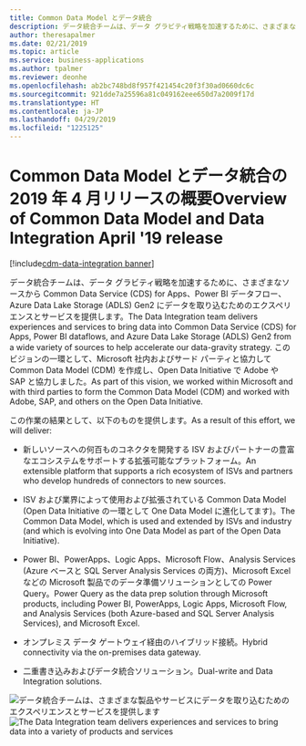 ```yaml
---
title: Common Data Model とデータ統合
description: データ統合チームは、データ グラビティ戦略を加速するために、さまざまなソースから CDS、Power BI データフロー、ADLS Gen2 にデータを取り込むためのエクスペリエンスとサービスを提供します。
author: theresapalmer
ms.date: 02/21/2019
ms.topic: article
ms.service: business-applications
ms.author: tpalmer
ms.reviewer: deonhe
ms.openlocfilehash: ab2bc748bd8f957f421454c20f3f30ad0660dc6c
ms.sourcegitcommit: 921dde7a25596a81c049162eee650d7a2009f17d
ms.translationtype: HT
ms.contentlocale: ja-JP
ms.lasthandoff: 04/29/2019
ms.locfileid: "1225125"
---
```

# <a name="overview-of-common-data-model-and-data-integration-april-19-release"></a><span data-ttu-id="56e33-103">Common Data Model とデータ統合の 2019 年 4 月リリースの概要</span><span class="sxs-lookup"><span data-stu-id="56e33-103">Overview of Common Data Model and Data Integration April '19 release</span></span>
[!include[cdm-data-integration banner](../includes/cdm-data-integration.md)]



<span data-ttu-id="56e33-104">データ統合チームは、データ グラビティ戦略を加速するために、さまざまなソースから Common Data Service (CDS) for Apps、Power BI データフロー、Azure Data Lake Storage (ADLS) Gen2 にデータを取り込むためのエクスペリエンスとサービスを提供します。</span><span class="sxs-lookup"><span data-stu-id="56e33-104">The Data Integration team delivers experiences and services to bring data into Common Data Service (CDS) for Apps, Power BI dataflows, and Azure Data Lake Storage (ADLS) Gen2 from a wide variety of sources to help accelerate our data-gravity strategy.</span></span> <span data-ttu-id="56e33-105">このビジョンの一環として、Microsoft 社内およびサード パーティと協力して Common Data Model (CDM) を作成し、Open Data Initiative で Adobe や SAP と協力しました。</span><span class="sxs-lookup"><span data-stu-id="56e33-105">As part of this vision, we worked within Microsoft and with third parties to form the Common Data Model (CDM) and worked with Adobe, SAP, and others on the Open Data Initiative.</span></span>

<span data-ttu-id="56e33-106">この作業の結果として、以下のものを提供します。</span><span class="sxs-lookup"><span data-stu-id="56e33-106">As a result of this effort, we will deliver:</span></span>

- <span data-ttu-id="56e33-107">新しいソースへの何百ものコネクタを開発する ISV およびパートナーの豊富なエコシステムをサポートする拡張可能なプラットフォーム。</span><span class="sxs-lookup"><span data-stu-id="56e33-107">An extensible platform that supports a rich ecosystem of ISVs and partners who develop hundreds of connectors to new sources.</span></span>

- <span data-ttu-id="56e33-108">ISV および業界によって使用および拡張されている Common Data Model (Open Data Initiative の一環として One Data Model に進化してます)。</span><span class="sxs-lookup"><span data-stu-id="56e33-108">The Common Data Model, which is used and extended by ISVs and industry (and which is evolving into One Data Model as part of the Open Data Initiative).</span></span>

- <span data-ttu-id="56e33-109">Power BI、PowerApps、Logic Apps、Microsoft Flow、Analysis Services (Azure ベースと SQL Server Analysis Services の両方)、Microsoft Excel などの Microsoft 製品でのデータ準備ソリューションとしての Power Query。</span><span class="sxs-lookup"><span data-stu-id="56e33-109">Power Query as the data prep solution through Microsoft products, including Power BI, PowerApps, Logic Apps, Microsoft Flow, and Analysis Services (both Azure-based and SQL Server Analysis Services), and Microsoft Excel.</span></span>

- <span data-ttu-id="56e33-110">オンプレミス データ ゲートウェイ経由のハイブリッド接続。</span><span class="sxs-lookup"><span data-stu-id="56e33-110">Hybrid connectivity via the on-premises data gateway.</span></span>

- <span data-ttu-id="56e33-111">二重書き込みおよびデータ統合ソリューション。</span><span class="sxs-lookup"><span data-stu-id="56e33-111">Dual-write and Data Integration solutions.</span></span>

<span data-ttu-id="56e33-112">![データ統合チームは、さまざまな製品やサービスにデータを取り込むためのエクスペリエンスとサービスを提供します](media/index-1.png "データ統合チームは、さまざまな製品やサービスにデータを取り込むためのエクスペリエンスとサービスを提供します")</span><span class="sxs-lookup"><span data-stu-id="56e33-112">![The Data Integration team delivers experiences and services to bring data into a variety of products and services](media/index-1.png "The Data Integration team delivers experiences and services to bring data into a variety of products and services")</span></span>


